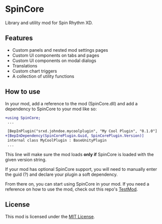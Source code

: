 # SpinCore

Library and utility mod for Spin Rhythm XD.

## Features

- Custom panels and nested mod settings pages
- Custom UI components on tabs and pages
- Custom UI components on modal dialogs
- Translations
- Custom chart triggers
- A collection of utility functions

## How to use

In your mod, add a reference to the mod (SpinCore.dll) and add a dependency to SpinCore to your mod like so:
```diff
+using SpinCore;
 ...

 [BepInPlugin("srxd.johndoe.mycoolplugin", "My Cool Plugin", "0.1.0"]
+[BepInDependency(SpinCorePlugin.Guid, SpinCorePlugin.Version)]
 internal class MyCoolPlugin : BaseUnityPlugin
 ...
```
This line will make sure the mod loads **only if** SpinCore is loaded with the given version string.

If your mod has optional SpinCore support, you will need to manually enter the guid (?) and declare your plugin a soft dependency.

From there on, you can start using SpinCore in your mod. If you need a reference on how to use the mod, check out this repo's [TestMod](SpinCore.TestMod).

## License

This mod is licensed under the [MIT License](LICENSE).
